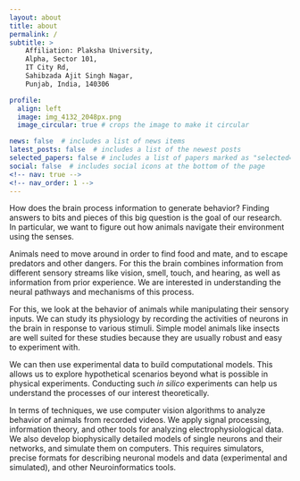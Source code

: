 ```yaml
---
layout: about
title: about
permalink: /
subtitle: >
    Affiliation: Plaksha University,
    Alpha, Sector 101,
    IT City Rd,
    Sahibzada Ajit Singh Nagar,
    Punjab, India, 140306

profile:
  align: left
  image: img_4132_2048px.png
  image_circular: true # crops the image to make it circular

news: false  # includes a list of news items
latest_posts: false  # includes a list of the newest posts
selected_papers: false # includes a list of papers marked as "selected={true}"
social: false  # includes social icons at the bottom of the page
<!-- nav: true -->
<!-- nav_order: 1 -->
---
```


How does the brain process information to generate behavior? Finding answers to bits and pieces of this big question is the goal of our research. In particular, we want to figure out how animals navigate their environment using the senses.

Animals need to move around in order to find food and mate, and to escape predators and other dangers. For this the brain combines information from different sensory streams like vision, smell, touch, and hearing, as well as information from prior experience. We are interested in understanding the neural pathways and mechanisms of this process.

For this, we look at the behavior of animals while manipulating their sensory inputs. We can study its physiology by recording the activities of neurons in the brain in response to various stimuli. Simple model animals like insects are well suited for these studies because they are usually robust and easy to experiment with.

We can then use experimental data to build computational models. This allows us to explore hypothetical scenarios beyond what is possible in physical experiments. Conducting such *in silico* experiments can help us understand the processes of our interest theoretically.

In terms of techniques, we use computer vision algorithms to analyze behavior of animals from recorded videos. We apply signal processing, information theory, and other tools for analyzing electrophysiological data. We also develop biophysically detailed models of single neurons and their networks, and simulate them on computers. This requires simulators, precise formats for describing neuronal models and data (experimental and simulated), and other Neuroinformatics tools.
